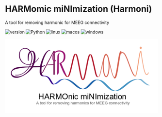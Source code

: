 # HARMomic miNImization (Harmoni)
A tool for removing harmonic for MEEG connectivity

![version](https://img.shields.io/badge/version-0.0.1-blue)
![Python](https://img.shields.io/badge/Python-3.6-green)
![linux](https://github.com/harmonic-minimization/harmoni/actions/workflows/linux.yml/badge.svg)
![macos](https://github.com/harmonic-minimization/harmoni/actions/workflows/macos.yml/badge.svg)
![windows](https://github.com/harmonic-minimization/harmoni/actions/workflows/windows.yml/badge.svg)

<p align="center">
  <img src="harmoni_logo.png"/>
</p>
